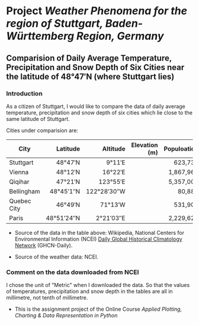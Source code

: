 # Project *Weather Phenomena for the region of Stuttgart, Baden-Württemberg Region, Germany*

## Comparision of Daily Average Temperature, Precipitation and Snow Depth of Six Cities near the latitude of 48°47′N (where Stuttgart lies)

### Introduction

As a citizen of Stuttgart, I would like to compare the data of daily average temperature, precipitation and snow depth of six cities which lie close to the same latitude of Stuttgart. 

Cities under comparision are: 

City | Latitude | Altitude | Elevation (m) | Populoation | Country
-----|---------:|---------:|----------:|-----------:|-----------|
Stuttgart | 48°47′N  | 9°11′E |  | 623,738 | Germany
Vienna | 48°12′N | 16°22′E |   | 1,867,960 | Austria
Qiqihar | 47°21′N | 123°55′E |    | 5,357,003 | China
Bellingham | 48°45′1″N | 122°28′30″W |   | 80,885 | USA
Quebec City | 46°49′N | 71°13′W |    | 531,902 | Canada
Paris | 48°51′24″N | 2°21′03″E |    |  2,229,621 | France


* Source of the data in the table above: Wikipedia, National Centers for Environmental Information (NCEI) [Daily Global Historical Climatology Network](https://www1.ncdc.noaa.gov/pub/data/ghcn/daily/readme.txt) (GHCN-Daily).
 
* Source of the weather data: NCEI.

### Comment on the data downloaded from NCEI

I chose the unit of "Metric" when I downloaded the data. So that the values of temperatures, precipitation and snow depth in the tables are all in millimetre, not tenth of millimetre.  


* This is the assignment project of the Online Course *Applied Plotting, Charting & Data Representation in Python*
